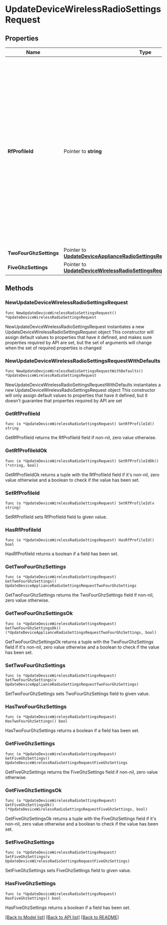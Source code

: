 # UpdateDeviceWirelessRadioSettingsRequest

## Properties

Name | Type | Description | Notes
------------ | ------------- | ------------- | -------------
**RfProfileId** | Pointer to **string** | The ID of an RF profile to assign to the device. If the value of this parameter is null, the appropriate basic RF profile (indoor or outdoor) will be assigned to the device. Assigning an RF profile will clear ALL manually configured overrides on the device (channel width, channel, power). | [optional] 
**TwoFourGhzSettings** | Pointer to [**UpdateDeviceApplianceRadioSettingsRequestTwoFourGhzSettings**](UpdateDeviceApplianceRadioSettingsRequestTwoFourGhzSettings.md) |  | [optional] 
**FiveGhzSettings** | Pointer to [**UpdateDeviceWirelessRadioSettingsRequestFiveGhzSettings**](UpdateDeviceWirelessRadioSettingsRequestFiveGhzSettings.md) |  | [optional] 

## Methods

### NewUpdateDeviceWirelessRadioSettingsRequest

`func NewUpdateDeviceWirelessRadioSettingsRequest() *UpdateDeviceWirelessRadioSettingsRequest`

NewUpdateDeviceWirelessRadioSettingsRequest instantiates a new UpdateDeviceWirelessRadioSettingsRequest object
This constructor will assign default values to properties that have it defined,
and makes sure properties required by API are set, but the set of arguments
will change when the set of required properties is changed

### NewUpdateDeviceWirelessRadioSettingsRequestWithDefaults

`func NewUpdateDeviceWirelessRadioSettingsRequestWithDefaults() *UpdateDeviceWirelessRadioSettingsRequest`

NewUpdateDeviceWirelessRadioSettingsRequestWithDefaults instantiates a new UpdateDeviceWirelessRadioSettingsRequest object
This constructor will only assign default values to properties that have it defined,
but it doesn't guarantee that properties required by API are set

### GetRfProfileId

`func (o *UpdateDeviceWirelessRadioSettingsRequest) GetRfProfileId() string`

GetRfProfileId returns the RfProfileId field if non-nil, zero value otherwise.

### GetRfProfileIdOk

`func (o *UpdateDeviceWirelessRadioSettingsRequest) GetRfProfileIdOk() (*string, bool)`

GetRfProfileIdOk returns a tuple with the RfProfileId field if it's non-nil, zero value otherwise
and a boolean to check if the value has been set.

### SetRfProfileId

`func (o *UpdateDeviceWirelessRadioSettingsRequest) SetRfProfileId(v string)`

SetRfProfileId sets RfProfileId field to given value.

### HasRfProfileId

`func (o *UpdateDeviceWirelessRadioSettingsRequest) HasRfProfileId() bool`

HasRfProfileId returns a boolean if a field has been set.

### GetTwoFourGhzSettings

`func (o *UpdateDeviceWirelessRadioSettingsRequest) GetTwoFourGhzSettings() UpdateDeviceApplianceRadioSettingsRequestTwoFourGhzSettings`

GetTwoFourGhzSettings returns the TwoFourGhzSettings field if non-nil, zero value otherwise.

### GetTwoFourGhzSettingsOk

`func (o *UpdateDeviceWirelessRadioSettingsRequest) GetTwoFourGhzSettingsOk() (*UpdateDeviceApplianceRadioSettingsRequestTwoFourGhzSettings, bool)`

GetTwoFourGhzSettingsOk returns a tuple with the TwoFourGhzSettings field if it's non-nil, zero value otherwise
and a boolean to check if the value has been set.

### SetTwoFourGhzSettings

`func (o *UpdateDeviceWirelessRadioSettingsRequest) SetTwoFourGhzSettings(v UpdateDeviceApplianceRadioSettingsRequestTwoFourGhzSettings)`

SetTwoFourGhzSettings sets TwoFourGhzSettings field to given value.

### HasTwoFourGhzSettings

`func (o *UpdateDeviceWirelessRadioSettingsRequest) HasTwoFourGhzSettings() bool`

HasTwoFourGhzSettings returns a boolean if a field has been set.

### GetFiveGhzSettings

`func (o *UpdateDeviceWirelessRadioSettingsRequest) GetFiveGhzSettings() UpdateDeviceWirelessRadioSettingsRequestFiveGhzSettings`

GetFiveGhzSettings returns the FiveGhzSettings field if non-nil, zero value otherwise.

### GetFiveGhzSettingsOk

`func (o *UpdateDeviceWirelessRadioSettingsRequest) GetFiveGhzSettingsOk() (*UpdateDeviceWirelessRadioSettingsRequestFiveGhzSettings, bool)`

GetFiveGhzSettingsOk returns a tuple with the FiveGhzSettings field if it's non-nil, zero value otherwise
and a boolean to check if the value has been set.

### SetFiveGhzSettings

`func (o *UpdateDeviceWirelessRadioSettingsRequest) SetFiveGhzSettings(v UpdateDeviceWirelessRadioSettingsRequestFiveGhzSettings)`

SetFiveGhzSettings sets FiveGhzSettings field to given value.

### HasFiveGhzSettings

`func (o *UpdateDeviceWirelessRadioSettingsRequest) HasFiveGhzSettings() bool`

HasFiveGhzSettings returns a boolean if a field has been set.


[[Back to Model list]](../README.md#documentation-for-models) [[Back to API list]](../README.md#documentation-for-api-endpoints) [[Back to README]](../README.md)


